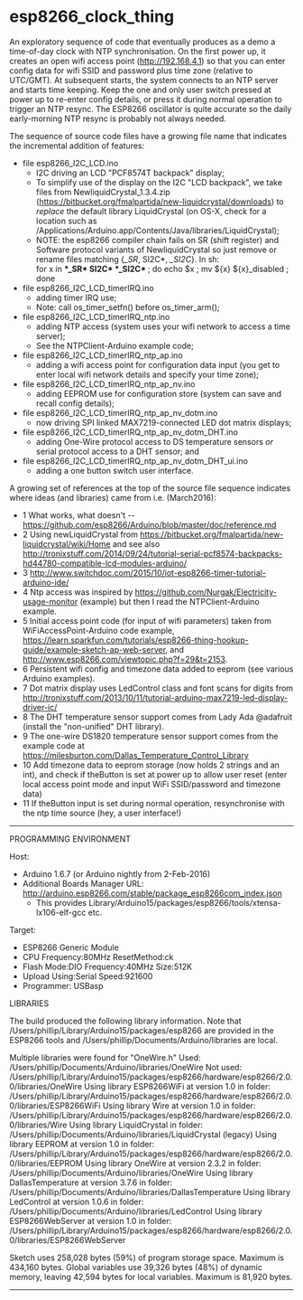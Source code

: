 # esp8266_clock_thing

An exploratory sequence of code that eventually produces as a demo a time-of-day clock with NTP synchronisation. On the first power up, it creates an open wifi access point (http://192.168.4.1) so that you can enter config data for wifi SSID and password plus time zone (relative to UTC/GMT). At subsequent starts, the system connects to an NTP server and starts time keeping. Keep the one and only user switch pressed at power up to re-enter config details, or press it during normal operation to trigger an NTP resync. The ESP8266 oscillator is quite accurate so the daily early-morning NTP resync is probably not always needed. 

The sequence of source code files have a growing file name that indicates the incremental addition of features:
* file esp8266_I2C_LCD.ino
  - I2C driving an LCD "PCF8574T backpack" display;
  - To simplify use of the display on the I2C "LCD backpack", we take files from NewliquidCrystal_1.3.4.zip (https://bitbucket.org/fmalpartida/new-liquidcrystal/downloads) to _replace_ the default library LiquidCrystal (on OS-X, check for a location such as /Applications/Arduino.app/Contents/Java/libraries/LiquidCrystal);
  - NOTE: the esp8266 compiler chain fails on SR (shift register) and Software protocol variants of NewliquidCrystal so just remove or rename files matching {*_SR*, SI2C*, *_SI2C*}. In sh:<br>  for x in <strong>&#42;_SR* SI2C* &#42;_SI2C* </strong> ; do echo $x ; mv ${x} ${x}_disabled ; done
* file esp8266_I2C_LCD_timerIRQ.ino
  - adding timer IRQ use;
  - Note: call os_timer_setfn() before os_timer_arm();
* file esp8266_I2C_LCD_timerIRQ_ntp.ino
  - adding NTP access (system uses your wifi network to access a time server);
  - See the NTPClient-Arduino example code;
* file esp8266_I2C_LCD_timerIRQ_ntp_ap.ino
  - adding a wifi access point for configuration data input (you get to enter local wifi network details and specify your time zone);
* file esp8266_I2C_LCD_timerIRQ_ntp_ap_nv.ino
  - adding EEPROM use for configuration store (system can save and recall config details);
* file esp8266_I2C_LCD_timerIRQ_ntp_ap_nv_dotm.ino
  - now driving SPI linked MAX7219-connected LED dot matrix displays;
* file esp8266_I2C_LCD_timerIRQ_ntp_ap_nv_dotm_DHT.ino
  - adding One-Wire protocol access to DS temperature sensors _or_ serial protocol access to a DHT sensor; and
* file esp8266_I2C_LCD_timerIRQ_ntp_ap_nv_dotm_DHT_ui.ino
  - adding a one button switch user interface.

A growing set of references at the top of the source file sequence indicates where ideas (and libraries) came from i.e. (March2016):
 *  1 What works, what doesn't -- https://github.com/esp8266/Arduino/blob/master/doc/reference.md
 *  2 Using newLiquidCrystal from https://bitbucket.org/fmalpartida/new-liquidcrystal/wiki/Home and see also http://tronixstuff.com/2014/09/24/tutorial-serial-pcf8574-backpacks-hd44780-compatible-lcd-modules-arduino/
 *  3 http://www.switchdoc.com/2015/10/iot-esp8266-timer-tutorial-arduino-ide/
 *  4 Ntp access was inspired by https://github.com/Nurgak/Electricity-usage-monitor (example) but then I read the NTPClient-Arduino example.
 *  5 Initial access point code (for input of wifi parameters) taken from  WiFiAccessPoint-Arduino code example, https://learn.sparkfun.com/tutorials/esp8266-thing-hookup-guide/example-sketch-ap-web-server, and http://www.esp8266.com/viewtopic.php?f=29&t=2153.
 *  6 Persistent wifi config and timezone data added to eeprom (see various Arduino examples).
 *  7 Dot matrix display uses LedControl class and font scans for digits from http://tronixstuff.com/2013/10/11/tutorial-arduino-max7219-led-display-driver-ic/
 *  8 The DHT temperature sensor support comes from Lady Ada @adafruit (install the "non-unified" DHT library).
 *  9 The one-wire DS1820 temperature sensor support comes from the example code at https://milesburton.com/Dallas_Temperature_Control_Library
 * 10 Add timezone data to eeprom storage (now holds 2 strings and an int), and check if theButton is set at power up to allow user reset (enter local access point mode and input WiFi SSID/password and timezone data)
 * 11 If theButton input is set during normal operation, resynchronise with the ntp time source (hey, a user interface!)

---------------------------------------------------------------------------

PROGRAMMING ENVIRONMENT

Host:
* Arduino 1.6.7 (or Arduino nightly from 2-Feb-2016)
* Additional Boards Manager URL: http://arduino.esp8266.com/stable/package_esp8266com_index.json
  - This provides Library/Arduino15/packages/esp8266/tools/xtensa-lx106-elf-gcc etc.

Target:
* ESP8266 Generic Module
* CPU Frequency:80MHz ResetMethod:ck
* Flash Mode:DIO Frequency:40MHz Size:512K
* Upload Using:Serial Speed:921600
* Programmer: USBasp

LIBRARIES

The build produced the following library information. Note that
/Users/phillip/Library/Arduino15/packages/esp8266 are provided in the
ESP8266 tools and /Users/phillip/Documents/Arduino/libraries are local.

Multiple libraries were found for "OneWire.h"
 Used: /Users/phillip/Documents/Arduino/libraries/OneWire
 Not used: /Users/phillip/Library/Arduino15/packages/esp8266/hardware/esp8266/2.0.0/libraries/OneWire
Using library ESP8266WiFi at version 1.0 in folder: /Users/phillip/Library/Arduino15/packages/esp8266/hardware/esp8266/2.0.0/libraries/ESP8266WiFi 
Using library Wire at version 1.0 in folder: /Users/phillip/Library/Arduino15/packages/esp8266/hardware/esp8266/2.0.0/libraries/Wire 
Using library LiquidCrystal in folder: /Users/phillip/Documents/Arduino/libraries/LiquidCrystal (legacy)
Using library EEPROM at version 1.0 in folder: /Users/phillip/Library/Arduino15/packages/esp8266/hardware/esp8266/2.0.0/libraries/EEPROM 
Using library OneWire at version 2.3.2 in folder: /Users/phillip/Documents/Arduino/libraries/OneWire 
Using library DallasTemperature at version 3.7.6 in folder: /Users/phillip/Documents/Arduino/libraries/DallasTemperature 
Using library LedControl at version 1.0.6 in folder: /Users/phillip/Documents/Arduino/libraries/LedControl 
Using library ESP8266WebServer at version 1.0 in folder: /Users/phillip/Library/Arduino15/packages/esp8266/hardware/esp8266/2.0.0/libraries/ESP8266WebServer 

Sketch uses 258,028 bytes (59%) of program storage space. Maximum is 434,160 bytes.
Global variables use 39,326 bytes (48%) of dynamic memory, leaving 42,594 bytes for local variables. Maximum is 81,920 bytes.

---------------------------------------------------------------------------
